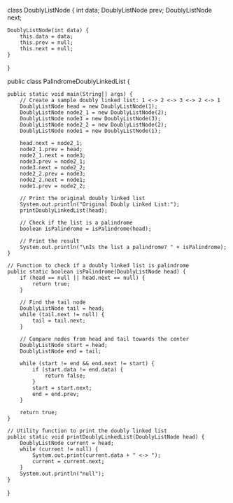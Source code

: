 class DoublyListNode {
    int data;
    DoublyListNode prev;
    DoublyListNode next;

    DoublyListNode(int data) {
        this.data = data;
        this.prev = null;
        this.next = null;
    }
}

public class PalindromeDoublyLinkedList {

    public static void main(String[] args) {
        // Create a sample doubly linked list: 1 <-> 2 <-> 3 <-> 2 <-> 1
        DoublyListNode head = new DoublyListNode(1);
        DoublyListNode node2_1 = new DoublyListNode(2);
        DoublyListNode node3 = new DoublyListNode(3);
        DoublyListNode node2_2 = new DoublyListNode(2);
        DoublyListNode node1 = new DoublyListNode(1);

        head.next = node2_1;
        node2_1.prev = head;
        node2_1.next = node3;
        node3.prev = node2_1;
        node3.next = node2_2;
        node2_2.prev = node3;
        node2_2.next = node1;
        node1.prev = node2_2;

        // Print the original doubly linked list
        System.out.println("Original Doubly Linked List:");
        printDoublyLinkedList(head);

        // Check if the list is a palindrome
        boolean isPalindrome = isPalindrome(head);

        // Print the result
        System.out.println("\nIs the list a palindrome? " + isPalindrome);
    }

    // Function to check if a doubly linked list is palindrome
    public static boolean isPalindrome(DoublyListNode head) {
        if (head == null || head.next == null) {
            return true;
        }

        // Find the tail node
        DoublyListNode tail = head;
        while (tail.next != null) {
            tail = tail.next;
        }

        // Compare nodes from head and tail towards the center
        DoublyListNode start = head;
        DoublyListNode end = tail;

        while (start != end && end.next != start) {
            if (start.data != end.data) {
                return false;
            }
            start = start.next;
            end = end.prev;
        }

        return true;
    }

    // Utility function to print the doubly linked list
    public static void printDoublyLinkedList(DoublyListNode head) {
        DoublyListNode current = head;
        while (current != null) {
            System.out.print(current.data + " <-> ");
            current = current.next;
        }
        System.out.println("null");
    }
}
